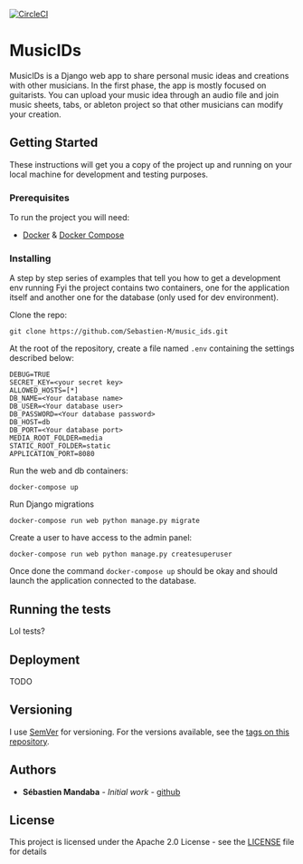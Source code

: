 [![CircleCI](https://circleci.com/gh/Sebastien-M/music_ids/tree/master.svg?style=shield)](https://circleci.com/gh/Sebastien-M/music_ids/tree/master)
# MusicIDs 
  
MusicIDs is a Django web app to share personal music ideas and creations with other musicians.
In the first phase, the app is mostly focused on guitarists. You can upload your music idea through an audio file and
join music sheets, tabs, or ableton project so that other musicians can modify your creation.
  
## Getting Started  
  
These instructions will get you a copy of the project up and running on your local machine for development and testing purposes. 
  
### Prerequisites  
  
To run the project you will need:
* [Docker](https://www.docker.com/get-started) & [Docker Compose](https://docs.docker.com/compose/install/)
  
### Installing  
  
A step by step series of examples that tell you how to get a development env running
Fyi the project contains two containers, one for the application itself and another one for the database (only used for
dev environment).
  
Clone the repo:
```
git clone https://github.com/Sebastien-M/music_ids.git
```  

At the root of the repository, create a file named `.env` containing the settings described below:
```
DEBUG=TRUE
SECRET_KEY=<your secret key>
ALLOWED_HOSTS=[*]
DB_NAME=<Your database name>
DB_USER=<Your database user>
DB_PASSWORD=<Your database password>
DB_HOST=db
DB_PORT=<Your database port>
MEDIA_ROOT_FOLDER=media
STATIC_ROOT_FOLDER=static
APPLICATION_PORT=8080
```
  
Run the web and db containers:
```
docker-compose up
```  

Run Django migrations
```
docker-compose run web python manage.py migrate
```


Create a user to have access to the admin panel:
```
docker-compose run web python manage.py createsuperuser 
```

Once done the command `docker-compose up` should be okay and should launch the application connected to the database.

## Running the tests

Lol tests?


## Deployment
  TODO

## Versioning

I use [SemVer](http://semver.org/) for versioning. For the versions available, see the [tags on this repository](https://github.com/Sebastien-M/music_ids/releases).

## Authors

* **Sébastien Mandaba** - *Initial work* - [github](https://github.com/Sebastien-M)

## License

This project is licensed under the Apache 2.0 License - see the [LICENSE](LICENSE) file for details

